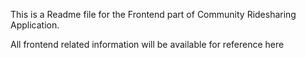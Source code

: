 This is a Readme file for the Frontend part of Community Ridesharing Application. 

All frontend related information will be available for reference here